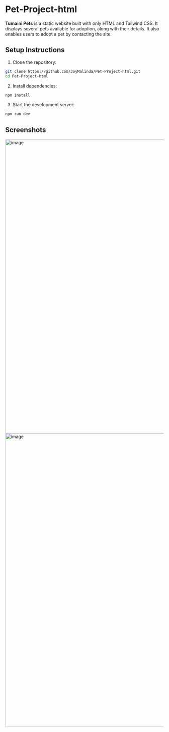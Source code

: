 # Pet-Project-html
**Tumaini Pets** is a static website built with only HTML and Tailwind CSS. 
It displays several pets available for adoption, along with their details.
It also enables users to adopt a pet by contacting the site.
## Setup Instructions

1. Clone the repository:
```bash
git clone https://github.com/JoyMalinda/Pet-Project-html.git
cd Pet-Project-html
```

2. Install dependencies:
```bash
npm install
```

3. Start the development server:
```bash
npm run dev
```
## Screenshots
<img width="1898" height="930" alt="image" src="https://github.com/user-attachments/assets/e6bed274-b23a-4869-82fd-4292c7fcdc40" />
<img width="1900" height="929" alt="image" src="https://github.com/user-attachments/assets/ae4dd015-a72f-43c0-bb1f-7e4dd85ec614" />

